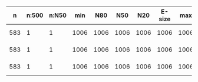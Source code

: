 n    |n:500  |n:N50  |min   |N80   |N50   |N20   |E-size  |max   |sum   |name
---  |---    |---    |---   |---   |---   |---   |---     |---   |---   |---
583  |1      |1      |1006  |1006  |1006  |1006  |1006    |1006  |1006  |/home/ke/Desktop/SeqCap/data/raw_assembly/results/combined/combined_k71_cov_default-unitigs.fa
583  |1      |1      |1006  |1006  |1006  |1006  |1006    |1006  |1006  |/home/ke/Desktop/SeqCap/data/raw_assembly/results/combined/combined_k71_cov_default-contigs.fa
583  |1      |1      |1006  |1006  |1006  |1006  |1006    |1006  |1006  |/home/ke/Desktop/SeqCap/data/raw_assembly/results/combined/combined_k71_cov_default-scaffolds.fa
